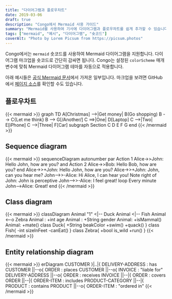 ```yaml
---
title: "다이어그램과 플로우차트"
date: 2019-03-06
draft: true
description: "Congo에서 Mermaid 사용 가이드"
summary: "Mermaid를 사용하여 기사에 다이어그램과 플로우차트를 쉽게 추가할 수 있습니다."
tags: ["mermaid", "예시", "다이어그램", "숏코드"]
coverAlt: "Photo by Lorem Picsum from https://picsum.photos"
---
```


Congo에서는 `mermaid` 숏코드를 사용하여 Mermaid 다이어그램을 지원합니다. 다이어그램 마크업을 숏코드로 간단히 감싸면 됩니다. Congo는 설정된 `colorScheme` 매개변수에 맞춰 Mermaid 다이어그램 테마를 자동으로 적용합니다.


아래 예시들은 [공식 Mermaid 문서](https://mermaid-js.github.io/mermaid/)에서 가져온 일부입니다. 마크업을 보려면 GitHub에서 [페이지 소스](https://raw.githubusercontent.com/jpanther/congo/dev/exampleSite/content/samples/diagrams-flowcharts/index.md)를 확인할 수도 있습니다.

## 플로우차트

{{< mermaid >}}
graph TD
A[Christmas] -->|Get money| B(Go shopping)
B --> C{Let me think}
B --> G[/Another/]
C ==>|One| D[Laptop]
C -->|Two| E[iPhone]
C -->|Three| F[Car]
subgraph Section
C
D
E
F
G
end
{{< /mermaid >}}

## Sequence diagram

{{< mermaid >}}
sequenceDiagram
autonumber
par Action 1
Alice->>John: Hello John, how are you?
and Action 2
Alice->>Bob: Hello Bob, how are you?
end
Alice->>+John: Hello John, how are you?
Alice->>+John: John, can you hear me?
John-->>-Alice: Hi Alice, I can hear you!
Note right of John: John is perceptive
John-->>-Alice: I feel great!
loop Every minute
John-->Alice: Great!
end
{{< /mermaid >}}

## Class diagram

{{< mermaid >}}
classDiagram
Animal "1" <|-- Duck
Animal <|-- Fish
Animal <--o Zebra
Animal : +int age
Animal : +String gender
Animal: +isMammal()
Animal: +mate()
class Duck{
+String beakColor
+swim()
+quack()
}
class Fish{
-int sizeInFeet
-canEat()
}
class Zebra{
+bool is_wild
+run()
}
{{< /mermaid >}}

## Entity relationship diagram

{{< mermaid >}}
erDiagram
CUSTOMER }|..|{ DELIVERY-ADDRESS : has
CUSTOMER ||--o{ ORDER : places
CUSTOMER ||--o{ INVOICE : "liable for"
DELIVERY-ADDRESS ||--o{ ORDER : receives
INVOICE ||--|{ ORDER : covers
ORDER ||--|{ ORDER-ITEM : includes
PRODUCT-CATEGORY ||--|{ PRODUCT : contains
PRODUCT ||--o{ ORDER-ITEM : "ordered in"
{{< /mermaid >}}
